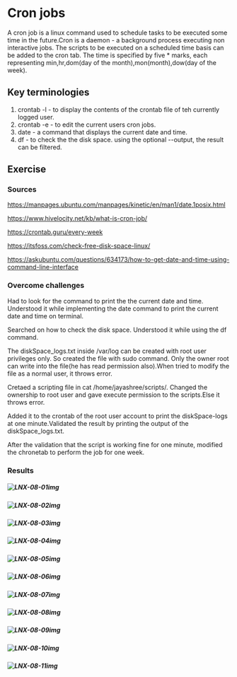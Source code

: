 #  Cron jobs

A cron job is a linux command used to schedule tasks to be executed some time in the future.Cron is a daemon - a background process executing non interactive jobs. The scripts to be executed on a scheduled time basis can be added to the cron tab. The time is specified by five * marks, each representing min,hr,dom(day of the month),mon(month),dow(day of the week).

## Key terminologies

  1. crontab -l - to display the contents of the crontab file of teh currently logged user.
  2. crontab -e - to edit the current users cron jobs.
  3. date - a command that displays the current date and time.
  4. df - to check the the disk space. using the optional --output, the result can be filtered. 
  
## Exercise
### Sources

https://manpages.ubuntu.com/manpages/kinetic/en/man1/date.1posix.html

https://www.hivelocity.net/kb/what-is-cron-job/

https://crontab.guru/every-week

https://itsfoss.com/check-free-disk-space-linux/

https://askubuntu.com/questions/634173/how-to-get-date-and-time-using-command-line-interface

### Overcome challenges

Had to look for the command to print the the current date and time. Understood it while implementing the date command to print the current date and time on terminal.

Searched on how to check the disk space. Understood it while using the df command.
 
The diskSpace_logs.txt inside /var/log can be created with root user privileges only. So created the file with sudo command. Only the owner root can write into the file(he has read permission also).When tried to modify the file as a normal user, it throws error.

Cretaed a scripting file in cat /home/jayashree/scripts/. Changed the ownership to root user and gave execute permission to the scripts.Else it throws error.

Added it to the crontab of the root user account to print the diskSpace-logs at one minute.Validated the result by printing the output of the diskSpace_logs.txt.

After the validation that the script is working fine for one minute, modified the chronetab to perform the job for one week. 

### Results


##### ![LNX-08-01img](https://github.com/Techgrounds-Cloud-9/cloud-9-jsm-1985/blob/main/00_includes/LNX-08/LNX-08-01.PNG)

##### ![LNX-08-02img](https://github.com/Techgrounds-Cloud-9/cloud-9-jsm-1985/blob/main/00_includes/LNX-08/LNX-08-02.PNG)

##### ![LNX-08-03img](https://github.com/Techgrounds-Cloud-9/cloud-9-jsm-1985/blob/main/00_includes/LNX-08/LNX-08-03.PNG)

##### ![LNX-08-04img](https://github.com/Techgrounds-Cloud-9/cloud-9-jsm-1985/blob/main/00_includes/LNX-08/LNX-08-04.PNG)

##### ![LNX-08-05img](https://github.com/Techgrounds-Cloud-9/cloud-9-jsm-1985/blob/main/00_includes/LNX-08/LNX-08-05.PNG)

##### ![LNX-08-06img](https://github.com/Techgrounds-Cloud-9/cloud-9-jsm-1985/blob/main/00_includes/LNX-08/LNX-08-06.PNG)

##### ![LNX-08-07img](https://github.com/Techgrounds-Cloud-9/cloud-9-jsm-1985/blob/main/00_includes/LNX-08/LNX-08-07-ErrorWhenExecutingAsNormalUser.PNG)

##### ![LNX-08-08img](https://github.com/Techgrounds-Cloud-9/cloud-9-jsm-1985/blob/main/00_includes/LNX-08/LNX-08-08-ChangedPermissionAndOwnership.PNG)

##### ![LNX-08-09img](https://github.com/Techgrounds-Cloud-9/cloud-9-jsm-1985/blob/main/00_includes/LNX-08/LNX-08-09-AddedToCrontab.PNG)

##### ![LNX-08-10img](https://github.com/Techgrounds-Cloud-9/cloud-9-jsm-1985/blob/main/00_includes/LNX-08/LNX-08-10-ValidationForOneMin.PNG)

##### ![LNX-08-11img](https://github.com/Techgrounds-Cloud-9/cloud-9-jsm-1985/blob/main/00_includes/LNX-08/LNX-08-11-FinalCronTabForWeekly.PNG)











